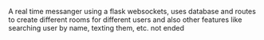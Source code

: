 A real time messanger using a flask websockets, uses database and routes to create different rooms for different users and also other features like searching user by name, texting them, etc. not ended
